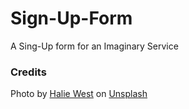 # Sign-Up-Form
A Sing-Up form for an Imaginary Service


### Credits
Photo by <a href="https://unsplash.com/@haliewestphoto?utm_source=unsplash&utm_medium=referral&utm_content=creditCopyText">Halie West</a> on <a href="https://unsplash.com/?utm_source=unsplash&utm_medium=referral&utm_content=creditCopyText">Unsplash</a>
  